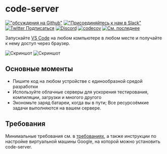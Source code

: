 # code-server

[!["обсуждения на Github"](https://img.shields.io/badge/%20GitHub-%20Discussions-gray.svg?longCache=true&logo=github&colorB=purple)](https://github.com/coder/code-server/discussions) [!["Присоединяйтесь к нам в Slack"](https://img.shields.io/badge/join-us%20on%20slack-gray.svg?longCache=true&logo=slack&colorB=brightgreen)](https://coder.com/community) [![Twitter Подписаться](https://img.shields.io/twitter/follow/CoderHQ?label=%40CoderHQ&style=social)](https://twitter.com/coderhq) [![Discord](https://img.shields.io/discord/747933592273027093)](https://discord.com/invite/coder) [![codecov](https://codecov.io/gh/coder/code-server/branch/main/graph/badge.svg?token=5iM9farjnC)](https://codecov.io/gh/coder/code-server) [![См. последнее](https://img.shields.io/static/v1?label=Docs&message=see%20latest&color=blue)](https://coder.com/docs/code-server/latest)

Запускайте [VS Code](https://github.com/Microsoft/vscode) на любом компьютере в любом месте и
получайте к нему доступ через браузер.

![Скриншот](./assets/screenshot-1.png)
![Скриншот](./assets/screenshot-2.png)

## Основные моменты

- Пишите код на любом устройстве с единообразной средой разработки
- Используйте облачные серверы для ускорения тестирования, компиляции, загрузки и многого другого
- Экономьте заряд батареи, когда вы в пути; Все ресурсоёмкие задачи выполняются на вашем
сервере.

## Требования

Минимальные требования см. в [требованиях](https://coder.com/docs/code-server/latest/requirements), а также инструкции
по настройке виртуальной машины Google, на которой можно установить code-server.
